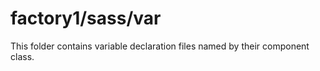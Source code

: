 # factory1/sass/var

This folder contains variable declaration files named by their component class.
